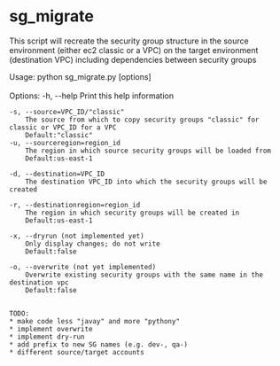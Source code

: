 # sg_migrate
This script will recreate the security group structure in the source environment (either ec2 classic or a VPC) on the
target environment (destination VPC) including dependencies between security groups 


Usage:
    python sg_migrate.py [options] <br><br>
Options:
    -h, --help
        Print this help information

    -s, --source=VPC_ID/"classic"
        The source from which to copy security groups "classic" for classic or VPC_ID for a VPC
        Default:"classic"
    -u, --sourceregion=region_id
        The region in which source security groups will be loaded from
        Default:us-east-1

    -d, --destination=VPC_ID
        The destination VPC_ID into which the security groups will be created

    -r, --destinationregion=region_id
        The region in which security groups will be created in
        Default:us-east-1

    -x, --dryrun (not implemented yet)
        Only display changes; do not write
        Default:false

    -o, --overwrite (not yet implemented)
        Overwrite existing security groups with the same name in the destination vpc
        Default:false
        
        
    TODO:
    * make code less "javay" and more "pythony"
    * implement overwrite
    * implement dry-run
    * add prefix to new SG names (e.g. dev-, qa-)
    * different source/target accounts

